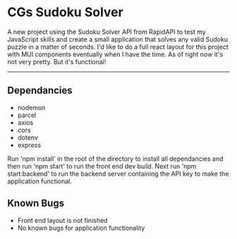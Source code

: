 # CGs Sudoku Solver

A new project using the Sudoku Solver API from RapidAPI to test my JavaScript skills and create a small application that solves any valid Sudoku puzzle in a matter of seconds. I'd like to do a full react layout for this project with MUI components eventually when I have the time. As of right now it's not very pretty. But it's functional!

---

## Dependancies

- nodemon 
- parcel
- axios
- cors
- dotenv
- express

Run 'npm install' in the root of the directory to install all dependancies and then run 'npm start' to run the front end dev build. Next run 'npm start:backend' to run the backend server containing the API key to make the application functional. 

## Known Bugs 

- Front end layout is not finished 
- No known bugs for application functionality
